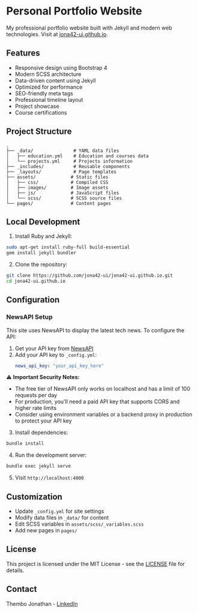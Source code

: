 # Personal Portfolio Website

My professional portfolio website built with Jekyll and modern web technologies. Visit at [jona42-ui.github.io](https://jona42-ui.github.io).

## Features

- Responsive design using Bootstrap 4
- Modern SCSS architecture
- Data-driven content using Jekyll
- Optimized for performance
- SEO-friendly meta tags
- Professional timeline layout
- Project showcase
- Course certifications

## Project Structure

```
.
├── _data/               # YAML data files
│   ├── education.yml    # Education and courses data
│   └── projects.yml     # Projects information
├── _includes/           # Reusable components
├── _layouts/            # Page templates
├── assets/             # Static files
│   ├── css/            # Compiled CSS
│   ├── images/         # Image assets
│   ├── js/             # JavaScript files
│   └── scss/           # SCSS source files
└── pages/              # Content pages
```

## Local Development

1. Install Ruby and Jekyll:
```bash
sudo apt-get install ruby-full build-essential
gem install jekyll bundler
```

2. Clone the repository:
```bash
git clone https://github.com/jona42-ui/jona42-ui.github.io.git
cd jona42-ui.github.io
```

## Configuration

### NewsAPI Setup

This site uses NewsAPI to display the latest tech news. To configure the API:

1. Get your API key from [NewsAPI](https://newsapi.org)
2. Add your API key to `_config.yml`:
   ```yaml
   news_api_key: "your_api_key_here"
   ```

⚠️ **Important Security Notes:**
- The free tier of NewsAPI only works on localhost and has a limit of 100 requests per day
- For production, you'll need a paid API key that supports CORS and higher rate limits
- Consider using environment variables or a backend proxy in production to protect your API key

3. Install dependencies:
```bash
bundle install
```

4. Run the development server:
```bash
bundle exec jekyll serve
```

5. Visit `http://localhost:4000`

## Customization

- Update `_config.yml` for site settings
- Modify data files in `_data/` for content
- Edit SCSS variables in `assets/scss/_variables.scss`
- Add new pages in `pages/`

## License

This project is licensed under the MIT License - see the [LICENSE](LICENSE) file for details.

## Contact

Thembo Jonathan - [LinkedIn](https://www.linkedin.com/in/thembo-jonathan-7478701ab/)